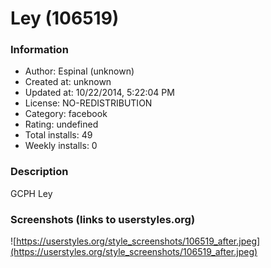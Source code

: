 # Ley (106519)

### Information
- Author: Espinal (unknown)
- Created at: unknown
- Updated at: 10/22/2014, 5:22:04 PM
- License: NO-REDISTRIBUTION
- Category: facebook
- Rating: undefined
- Total installs: 49
- Weekly installs: 0


### Description
GCPH Ley


### Screenshots (links to userstyles.org)
![https://userstyles.org/style_screenshots/106519_after.jpeg](https://userstyles.org/style_screenshots/106519_after.jpeg)


